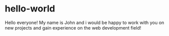 # hello-world
Hello everyone! My name is John and i would be happy to work with you on new projects and gain experience on the web development field!
